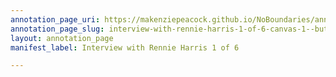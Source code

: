 ```yaml
---
annotation_page_uri: https://makenziepeacock.github.io/NoBoundaries/annotations/interview-with-rennie-harris-1-of-6-canvas-1--but-you-re-right--like-why--.json
annotation_page_slug: interview-with-rennie-harris-1-of-6-canvas-1--but-you-re-right--like-why--
layout: annotation_page
manifest_label: Interview with Rennie Harris 1 of 6

---
```

